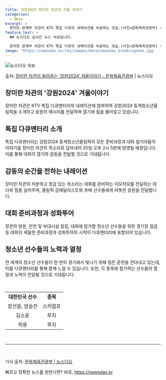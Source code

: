 ```yaml
---
title: 강원2024 장미란 차관의 겨울 이야기
categories:
  - News
excerpt: >
  장미란 문체부 차관이 KTV 특집 다큐의 내레이션을 녹음하는 모습.(사진=문화체육관광부) 세계를 번쩍 들었던…
feature_text: >
  ## 뉴스다오 실시간 뉴스 속보입니다.

  장미란 문체부 차관이 KTV 특집 다큐의 내레이션을 녹음하는 모습.(사진=문화체육관광부) 세계를 번쩍 들었던…
image: 'https://newsdao.kr/res/images/meta/newsdao_breakingnews.jpg'
---
```


![뉴스다오 속보](https://newsdao.kr/res/images/meta/newsdao_breakingnews.jpg)

<p>출처: <a href="https://newsdao.kr/2836" rel="dofollow">장미란 차관이 들려주는 ‘강원2024’ 겨울이야기 - 문화체육관광부</a> | 뉴스다오</p>

<h2 data-ke-size="size26">장미란 차관의 '강원2024' 겨울이야기</h2>

<p data-ke-size="size16">장미란 차관은 KTV 특집 다큐멘터리의 내레이션에 참여하여 강원2024 동계청소년올림픽을 소개하고 응원의 메시지를 전달하며 열기에 힘을 불어넣고 있습니다.</p>

<h2 data-ke-size="size24">특집 다큐멘터리 소개</h2>

<p data-ke-size="size16">특집 다큐멘터리는 강원2024 동계청소년올림픽의 모든 준비과정과 대회 참가자들의 이야기를 장미란 차관의 목소리로 담아내어 20일 오후 2시 5분에 방영될 예정입니다. 이를 통해 대회의 열기와 감동을 전달할 것으로 기대됩니다.</p>

<h2 data-ke-size="size24">감동의 순간을 전하는 내레이션</h2>

<p data-ke-size="size16">장미란 차관의 차분하고 정감 있는 목소리는 대회를 준비하는 이모저모를 전달하는 데 더욱 힘을 실어주며, 올림픽 금메달리스트와 후배 선수들에게 따뜻한 응원을 전달합니다.</p>

<h2 data-ke-size="size24">대회 준비과정과 성화투어</h2>

<p data-ke-size="size16">장관의 방문, 안전 및 부대시설 점검, 대회에 참가할 청소년 선수들을 위한 경기장 점검 등 대회의 세밀한 준비과정과 성화투어의 시작이 다큐멘터리에 포함되어 있습니다.</p>

<h2 data-ke-size="size24">청소년 선수들의 노력과 열정</h2>

<p data-ke-size="size16">전 세계의 청소년 선수들이 한 번의 경기에서 빛나기 위해 힘든 훈련을 견뎌내고 있는데, 이를 다큐멘터리를 통해 함께 느낄 수 있습니다. 또한, 각 종목에 참가하는 선수들의 열정과 노력이 전달될 것으로 기대됩니다.</p>

<p data-ke-size="size16">&nbsp;</p>
<table>
	<tr>
		<td style="text-align: center; height: 17px;"><b>대한민국 선수</b></td>
		<td style="text-align: center; height: 17px;"><b>종목</b></td>
	</tr>
	<tr>
		<td style="text-align: center; height: 17px;">장선웅, 양승찬</td>
		<td style="text-align: center; height: 17px;">스키점프</td>
	</tr>
	<tr>
		<td style="text-align: center; height: 17px;">김소윤</td>
		<td style="text-align: center; height: 17px;">루지</td>
	</tr>
	<tr>
		<td style="text-align: center; height: 17px;">하윤</td>
		<td style="text-align: center; height: 17px;">루지</td>
	</tr>
</table>
<p data-ke-size="size16">&nbsp;</p>
<hr>
<p data-ke-size="size16">&nbsp;</p>

<p data-ke-size="size16">기사 출처: <a href="https://newsdao.kr/2836">문화체육관광부 | 뉴스다오</a></p> 

빠르고 정확한 뉴스를 원한다면? 바로, <a href="https://newsdao.kr" rel="dofollow">https://newsdao.kr</a>


    
